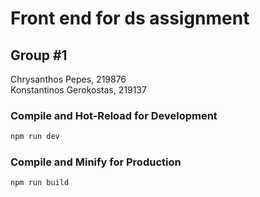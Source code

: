 # Front end for ds assignment

## Group #1
Chrysanthos Pepes, 219876\
Konstantinos Gerokostas, 219137

### Compile and Hot-Reload for Development

```sh
npm run dev
```

### Compile and Minify for Production

```sh
npm run build
```